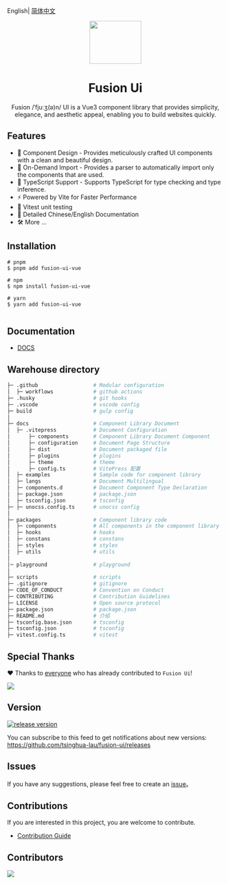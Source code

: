 English| [简体中文](./README.md)

<p align="center">
<img  width="120px" height="100px"  src="https://img-blog.csdnimg.cn/99f1d53fa0b244809eee1a8a359e3261.png#pic_center" >
</p>
<h1 align="center">Fusion Ui</h1>
<p align="center"> Fusion /ˈfjuːʒ(ə)n/ UI is a Vue3 component library that provides simplicity, elegance, and aesthetic appeal, enabling you to build websites quickly.</p>
</p>


## Features

- 🧜 Component Design - Provides meticulously crafted UI components with a clean and beautiful design.
- 🎡 On-Demand Import - Provides a parser to automatically import only the components that are used.
- 💪 TypeScript Support - Supports TypeScript for type checking and type inference.
- ⚡️ Powered by Vite for Faster Performance
- 🧪 Vitest unit testing 
- 📃 Detailed Chinese/English Documentation
- 🛠 More ...

## Installation

```
# pnpm
$ pnpm add fusion-ui-vue

# npm
$ npm install fusion-ui-vue

# yarn
$ yarn add fusion-ui-vue


```

## Documentation

- [DOCS](https://fusion-ui-vue.github.io/fusion-ui/)

## Warehouse directory
```bash
├─ .github                  # Modular configuration
│  ├─ workflows             # github actions
├─ .husky                   # git hooks
├─ .vscode                  # vscode config
├─ build                    # gulp config
│
├─ docs                     # Component Library Document
│  ├─ .vitepress            # Document Configuration
│      ├─ components        # Component Library Document Component
│      ├─ configuration     # Document Page Structure
│      ├─ dist              # Document packaged file
│      ├─ plugins           # plugins
│      ├─ theme             # theme
│      ├─ config.ts         # VitePress 配置
│  ├─ examples              # Sample code for component library
│  ├─ langs                 # Document Multilingual
│  ├─ components.d          # Document Component Type Declaration
│  ├─ package.json          # package.json
│  ├─ tsconfig.json         # tsconfig 
├─ ├─ unocss.config.ts      # unocss config
│
├─ packages                 # Component library code
│  ├─ components            # All components in the component library
│  ├─ hooks                 # hooks
│  ├─ constans              # constans
│  ├─ styles                # styles
│  ├─ utils                 # utils
│
│─ playground               # playground
│
├─ scripts                  # scripts
├─ .gitignore               # gitignore 
├─ CODE_OF_CONDUCT          # Convention on Conduct
├─ CONTRIBUTING             # Contribution Guidelines
├─ LICENSE                  # Open source protocol
├─ package.json             # package.json
├─ README.md                # 介绍
├─ tsconfig.base.json       # tsconfig 
├─ tsconfig.json            # tsconfig 
├─ vitest.config.ts         # vitest 

```



## Special Thanks

❤️ Thanks to [everyone](https://github.com/tsinghua-lau/fusion-ui/graphs/contributors)  who has already contributed to ```Fusion Ui```!

<a href="https://github.com/tsinghua-lau/fusion-ui/graphs/contributors">
  <img src="https://contrib.rocks/image?repo=tsinghua-lau/fusion-ui" />
</a>


## Version



[![release version](https://img.shields.io/npm/v/fusion-ui-vue.svg?label=FusionUi&color=blue)](https://www.npmjs.com/package/fusion-ui-vue)


You can subscribe to this feed to get notifications about new versions:  https://github.com/tsinghua-lau/fusion-ui/releases

## Issues

If you have any suggestions, please feel free to create an  [issue](https://github.com/tsinghua-lau/fusion-ui/issues)。

## Contributions

If you are interested in this project, you are welcome to contribute.

- [Contribution Guide](https://github.com/tsinghua-lau/fusion-ui/blob/master/CONTRIBUTING.md)

## Contributors

<a href="https://github.com/tsinghua-lau/fusion-ui/graphs/contributors">
  <img src="https://contrib.rocks/image?repo=tsinghua-lau/fusion-ui" />
</a>
